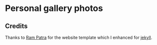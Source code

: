 # Personal gallery photos


## Credits
Thanks to [Ram Patra](https://github.com/rampatra/photography) for the website template which I enhanced for [jekyll](http://jekyllrb.com/).


